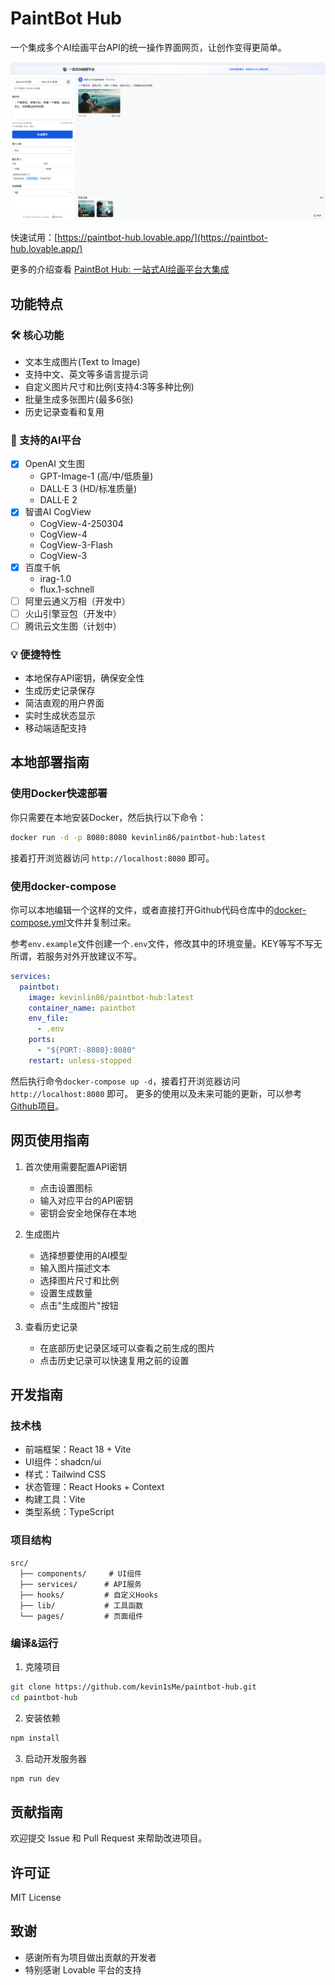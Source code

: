 # PaintBot Hub

一个集成多个AI绘画平台API的统一操作界面网页，让创作变得更简单。

![PaintBot演示图](./public/paintbot-hub-ui.png)

快速试用：[https://paintbot-hub.lovable.app/](https://paintbot-hub.lovable.app/)

更多的介绍查看 [PaintBot Hub: 一站式AI绘画平台大集成](https://gameapp.club/post/2025-04-24-paintbot-hub/)

## 功能特点

### 🛠 核心功能
- 文本生成图片(Text to Image)
- 支持中文、英文等多语言提示词
- 自定义图片尺寸和比例(支持4:3等多种比例)
- 批量生成多张图片(最多6张)
- 历史记录查看和复用

### 🎨 支持的AI平台
- [x] OpenAI 文生图
  - GPT-Image-1 (高/中/低质量)
  - DALL·E 3 (HD/标准质量)
  - DALL·E 2
- [x] 智谱AI CogView
  - CogView-4-250304
  - CogView-4
  - CogView-3-Flash
  - CogView-3
- [x] 百度千帆
  - irag-1.0
  - flux.1-schnell
- [ ] 阿里云通义万相（开发中）
- [ ] 火山引擎豆包（开发中）
- [ ] 腾讯云文生图（计划中）

### 💡 便捷特性
- 本地保存API密钥，确保安全性
- 生成历史记录保存
- 简洁直观的用户界面
- 实时生成状态显示
- 移动端适配支持

## 本地部署指南

### 使用Docker快速部署
你只需要在本地安装Docker，然后执行以下命令：
```bash
docker run -d -p 8080:8080 kevinlin86/paintbot-hub:latest
```
接着打开浏览器访问 `http://localhost:8080` 即可。

### 使用docker-compose
你可以本地编辑一个这样的文件，或者直接打开Github代码仓库中的[docker-compose.yml](https://github.com/kevin1sMe/paintbot-hub/blob/main/docker-compose.yml)文件并复制过来。

参考`env.example`文件创建一个`.env`文件，修改其中的环境变量。KEY等写不写无所谓，若服务对外开放建议不写。

```yaml
services:
  paintbot:
    image: kevinlin86/paintbot-hub:latest
    container_name: paintbot
    env_file:
      - .env
    ports:
      - "${PORT:-8080}:8080"
    restart: unless-stopped
```
然后执行命令`docker-compose up -d`，接着打开浏览器访问 `http://localhost:8080` 即可。
更多的使用以及未来可能的更新，可以参考[Github项目](https://github.com/kevin1sMe/paintbot-hub)。

## 网页使用指南

1. 首次使用需要配置API密钥
   - 点击设置图标
   - 输入对应平台的API密钥
   - 密钥会安全地保存在本地

2. 生成图片
   - 选择想要使用的AI模型
   - 输入图片描述文本
   - 选择图片尺寸和比例
   - 设置生成数量
   - 点击"生成图片"按钮

3. 查看历史记录
   - 在底部历史记录区域可以查看之前生成的图片
   - 点击历史记录可以快速复用之前的设置

## 开发指南

### 技术栈
- 前端框架：React 18 + Vite
- UI组件：shadcn/ui
- 样式：Tailwind CSS
- 状态管理：React Hooks + Context
- 构建工具：Vite
- 类型系统：TypeScript

### 项目结构
```
src/
  ├── components/     # UI组件
  ├── services/      # API服务
  ├── hooks/         # 自定义Hooks
  ├── lib/           # 工具函数
  └── pages/         # 页面组件
```

### 编译&运行
1. 克隆项目
```bash
git clone https://github.com/kevin1sMe/paintbot-hub.git
cd paintbot-hub
```

2. 安装依赖
```bash
npm install
```

3. 启动开发服务器
```bash
npm run dev
```

## 贡献指南
欢迎提交 Issue 和 Pull Request 来帮助改进项目。

## 许可证
MIT License

## 致谢
- 感谢所有为项目做出贡献的开发者
- 特别感谢 Lovable 平台的支持


